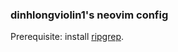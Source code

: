 ### dinhlongviolin1's neovim config
Prerequisite: install [ripgrep](https://github.com/BurntSushi/ripgrep).
